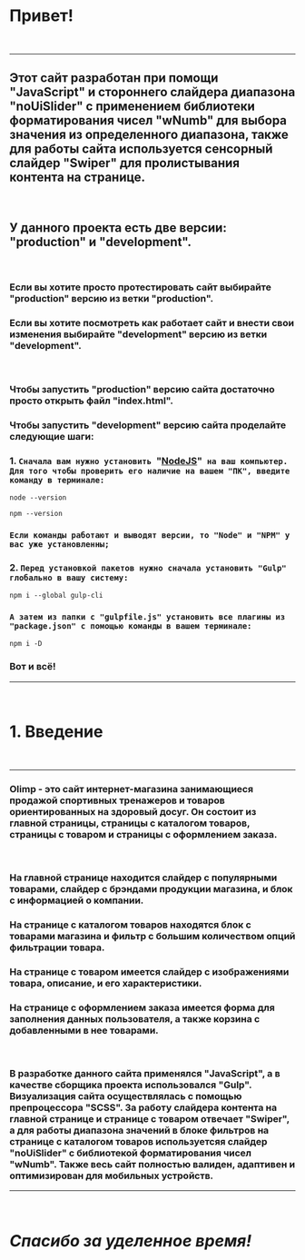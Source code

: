 # Привет!
&nbsp;

---
## Этот сайт разработан при помощи "JavaScript" и стороннего слайдера диапазона "noUiSlider" с применением библиотеки форматирования чисел "wNumb" для выбора значения из определенного диапазона, также для работы сайта используется сенсорный слайдер "Swiper" для пролистывания контента на странице.
&nbsp;

## У данного проекта есть две версии: "production" и  "development".
&nbsp;

### Если вы хотите просто протестировать сайт выбирайте "production" версию из ветки "production".
### Если вы хотите посмотреть как работает сайт и внести свои изменения выбирайте "development" версию из ветки "development".
&nbsp;

### Чтобы запустить "production" версию сайта достаточно просто открыть файл "index.html".
### Чтобы запустить "development" версию сайта проделайте следующие шаги:
### **1. `Cначала вам нужно установить `"[NodeJS](https://nodejs.org/)"` на ваш компьютер. Для того чтобы проверить его наличие на вашем "ПК", введите команду в терминале:`**

```
node --version 
```

```
npm --version
```

### `Если команды работают и выводят версии, то "Node" и "NPM" у вас уже установленны;`
### **2. `Перед установкой пакетов нужно сначала установить "Gulp" глобально в вашу систему:`**

```
npm i --global gulp-cli
```

### `А затем из папки с "gulpfile.js" установить все плагины из "package.json" с помощью команды в вашем терминале:`

```
npm i -D
```

### **Вот и всё!**
---
&nbsp;

# 1. Введение
&nbsp;

---
### Olimp - это сайт интернет-магазина занимающиеся продажой спортивных тренажеров и товаров ориентированных на здоровый досуг. Он состоит из главной страницы, страницы с каталогом товаров, страницы с товаром и страницы с оформлением заказа.
&nbsp;

### На главной странице находится слайдер с популярными товарами, слайдер с брэндами продукции магазина, и блок с информацией о компании. 
### На странице с каталогом товаров находятся блок с товарами магазина и фильтр с большим количеством опций фильтрации товара.
### На странице с товаром имеется слайдер с изображениями товара, описание, и его характеристики.
### На странице с оформлением заказа имеется форма для заполнения данных пользователя, а также корзина с добавленными в нее товарами.
&nbsp;

### В разработке данного сайта применялся "JavaScript", а в качестве сборщика проекта использовался "Gulp". Визуализация сайта осуществлялась с помощью препроцессора "SCSS". За работу слайдера контента на главной странице и странице с товаром отвечает "Swiper", а для работы диапазона значений в блоке фильтров на странице с каталогом товаров используетсяя слайдер "noUiSlider" с библиотекой форматирования чисел "wNumb". Также весь сайт полностью валиден, адаптивен и оптимизирован для мобильных устройств.
---
&nbsp;

# ___Спасибо за уделенное время!___ 